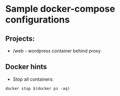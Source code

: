 # Sample docker-compose configurations
## Projects:
* /web - wordpress container behind proxy
## Docker hints
* Stop all containers: 
````
docker stop $(docker ps -aq)
````